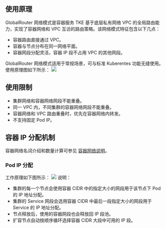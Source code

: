 ## 使用原理

GlobalRouter 网络模式是容器服务 TKE 基于底层私有网络 VPC 的全局路由能力，实现了容器网络和 VPC 互访的路由策略。该网络模式特征包含以下几点：

- 容器路由直接通过 VPC。
- 容器与节点分布在同一网络平面。
- 容器网段分配灵活，容器 IP 段不占用 VPC 的其他网段。
 
GlobalRouter 网络模式适用于常规场景，可与标准 Kuberentes 功能无缝使用。使用原理图如下所示：
![](https://main.qcloudimg.com/raw/eb19847fdd0de5f3ebb8381f33a885e8.png)




## 使用限制

- 集群网络和容器网络网段不能重叠。
- 同一 VPC 内，不同集群的容器网络网段不能重叠。
- 容器网络和 VPC 路由重叠时，优先在容器网络内转发。
- 不支持固定 Pod IP。


## 容器 IP 分配机制
容器网络名词介绍和数量计算可参见 [容器网络说明](https://cloud.tencent.com/document/product/457/50353#annotation)。

### Pod IP 分配
工作原理如下图所示：
![](https://main.qcloudimg.com/raw/6f6ff049669ab29994957836d95f3057.png)
说明：
- 集群的每一个节点会使用容器 CIDR 中的指定大小的网段用于该节点下 Pod 的 IP 地址分配。
- 集群的 Service 网段会选用容器 CIDR 中最后一段指定大小的网段用于 Service 的 IP 地址分配。
- 节点释放后，使用的容器网段也会释放回 IP 段池。
- 扩容节点自动按顺序循环选择容器 CIDR 大段中可用的 IP 段。
